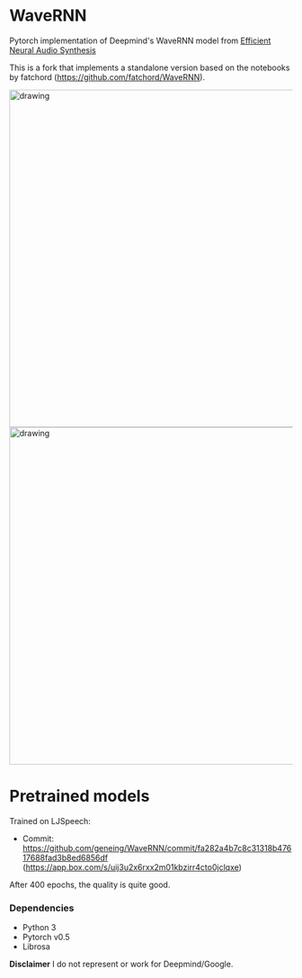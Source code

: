 # WaveRNN

Pytorch implementation of Deepmind's WaveRNN model from [Efficient Neural Audio Synthesis](https://arxiv.org/abs/1802.08435v1)

This is a fork that implements a standalone version based on the notebooks by fatchord (https://github.com/fatchord/WaveRNN).


<img src="https://raw.githubusercontent.com/fatchord/WaveRNN/master/assets/WaveRNN.png" alt="drawing" width="600px"/>
<img src="https://raw.githubusercontent.com/fatchord/WaveRNN/master/assets/wavernn_alt_model_hrz2.png" alt="drawing" width="600px"/>




# Pretrained models

Trained on LJSpeech:

* Commit: https://github.com/geneing/WaveRNN/commit/fa282a4b7c8c31318b47617688fad3b8ed6856df (https://app.box.com/s/uij3u2x6rxx2m01kbzirr4cto0jclqxe)

After 400 epochs, the quality is quite good.

### Dependencies
* Python 3
* Pytorch v0.5
* Librosa

**Disclaimer** I do not represent or work for Deepmind/Google.
